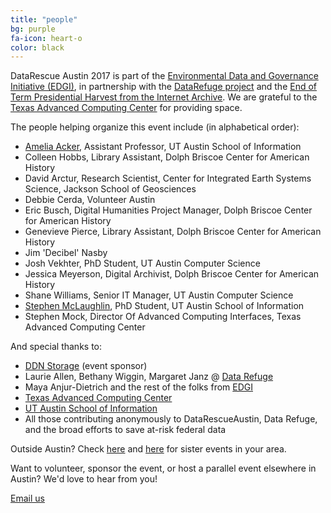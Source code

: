 ```yaml
---
title: "people"
bg: purple
fa-icon: heart-o
color: black  
---
```


DataRescue Austin 2017 is part of the [Environmental Data and Governance Initiative (EDGI)](https://envirodatagov.org/), in partnership with the [DataRefuge project](http://www.ppehlab.org/datarefuge) and the [End of Term Presidential Harvest from the Internet Archive](http://eotarchive.cdlib.org/). We are grateful to the [Texas Advanced Computing Center](https://www.tacc.utexas.edu/) for providing space.

The people helping organize this event include (in alphabetical order):

- [Amelia Acker](http://twitter.com/amelia_acker), Assistant Professor, UT Austin School of Information
- Colleen Hobbs, Library Assistant, Dolph Briscoe Center for American History
- David Arctur, Research Scientist, Center for Integrated Earth Systems Science, Jackson School of Geosciences
- Debbie Cerda, Volunteer Austin
- Eric Busch, Digital Humanities Project Manager, Dolph Briscoe Center for American History
- Genevieve Pierce, Library Assistant, Dolph Briscoe Center for American History
- Jim 'Decibel' Nasby
- Josh Vekhter, PhD Student, UT Austin Computer Science
- Jessica Meyerson, Digital Archivist, Dolph Briscoe Center for American History
- Shane Williams, Senior IT Manager, UT Austin Computer Science
- [Stephen McLaughlin](http://twitter.com/stevemclaugh), PhD Student, UT Austin School of Information
- Stephen Mock, Director Of Advanced Computing Interfaces, Texas Advanced Computing Center

And special thanks to:

- [DDN Storage](http://www.ddn.com/) (event sponsor)
- Laurie Allen, Bethany Wiggin, Margaret Janz @ [Data Refuge](https://www.datarefuge.org/)
- Maya Anjur-Dietrich and the rest of the folks from [EDGI](https://envirodatagov.org/)
- [Texas Advanced Computing Center](https://www.tacc.utexas.edu/)
- [UT Austin School of Information](https://www.ischool.utexas.edu/)
- All those contributing anonymously to DataRescueAustin, Data Refuge, and the broad efforts to save at-risk federal data

Outside Austin? Check [here](https://envirodatagov.org/events/) and [here](http://www.ppehlab.org/datarescue-events) for sister events in your area.

Want to volunteer, sponsor the event, or host a parallel event elsewhere in Austin? We'd love to hear from you!

<a class="btn btn-default btn-lg" href="mailto:datarescueaustin@gmail.com">
  <i class="fa fa-envelope"></i> Email us
</a>
